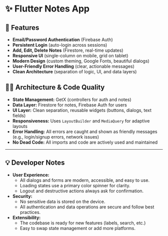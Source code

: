 # ✨ Flutter Notes App

## 🚀 Features

- **Email/Password Authentication** (Firebase Auth)
- **Persistent Login** (auto-login across sessions)
- **Add, Edit, Delete Notes** (Firestore, real-time updates)
- **Responsive UI** (single-column on mobile, grid on tablet)
- **Modern Design** (custom theming, Google Fonts, beautiful dialogs)
- **User-Friendly Error Handling** (clear, actionable messages)
- **Clean Architecture** (separation of logic, UI, and data layers)


## 🧑‍💻 Architecture & Code Quality

- **State Management:** GetX (controllers for auth and notes)
- **Data Layer:** Firestore for notes, Firebase Auth for users
- **UI Layer:** Clean separation, reusable widgets (buttons, dialogs, text fields)
- **Responsiveness:** Uses `LayoutBuilder` and `MediaQuery` for adaptive layouts
- **Error Handling:** All errors are caught and shown as friendly messages (e.g., login/signup errors, network issues)
- **No Dead Code:** All imports and code are actively used and maintained

---

## 💡 Developer Notes

- **User Experience:**
  - All dialogs and forms are modern, accessible, and easy to use.
  - Loading states use a primary color spinner for clarity.
  - Logout and destructive actions always ask for confirmation.
- **Security:**
  - No sensitive data is stored on the device.
  - All authentication and data operations are secure and follow best practices.
- **Extensibility:**
  - The codebase is ready for new features (labels, search, etc.)
  - Easy to swap state management or add more platforms.


